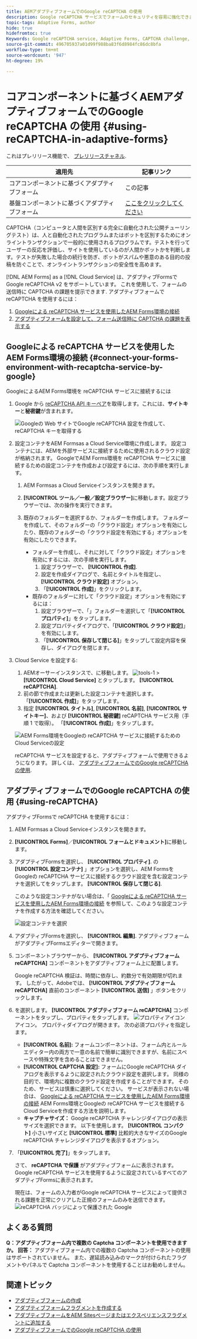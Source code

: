 ```yaml
---
title: AEMアダプティブフォームでのGoogle reCAPTCHA の使用
description: Google reCAPTCHA サービスでフォームのセキュリティを容易に強化できます。 ステップバイステップガイドをご用意しております。
topic-tags: Adaptive Forms, author
hide: true
hidefromtoc: true
Keywords: Google reCAPTCHA service, Adaptive Forms, CAPTCHA challenge, Bot prevention, Core Components, Form submission security, Form spam prevention
source-git-commit: 496705937a01d99f988ba83f6d8984fc86dc8bfa
workflow-type: tm+mt
source-wordcount: '947'
ht-degree: 19%

---
```


# コアコンポーネントに基づくAEMアダプティブフォームでのGoogle reCAPTCHA の使用 {#using-reCAPTCHA-in-adaptive-forms}

<span class="preview"> これはプレリリース機能で、 [プレリリースチャネル](https://experienceleague.adobe.com/docs/experience-manager-cloud-service/content/release-notes/prerelease.html#new-features). </span>

| 適用先 | 記事リンク |
| -------- | ---------------------------- |
| コアコンポーネントに基づくアダプティブフォーム | この記事 |
| 基盤コンポーネントに基づくアダプティブフォーム | [ここをクリックしてください](/help/forms/captcha-adaptive-forms.md) |

CAPTCHA（コンピュータと人間を区別する完全に自動化された公開チューリングテスト）は、人と自動化されたプログラムまたはボットを区別するためにオンライントランザクションで一般的に使用されるプログラムです。テストを行ってユーザーの反応を評価し、サイトを使用しているのが人間かボットかを判断します。テストが失敗した場合の続行を防ぎ、ボットがスパムや悪意のある目的の投稿を防ぐことで、オンライントランザクションの安全性を高めます。

[!DNL AEM Forms] as a [!DNL Cloud Service] は、アダプティブFormsでGoogle reCAPTCHA v2 をサポートしています。 これを使用して、フォームの送信時に CAPTCHA の課題を提示できます. アダプティブフォームで reCAPTCHA を使用するには：

1. [Googleによる reCAPTCHA サービスを使用したAEM Forms環境の接続](#connect-your-forms-environment-with-recaptcha-service-by-google)
1. [アダプティブフォームを設定して、フォーム送信時に CAPTCHA の課題を表示する](#using-reCAPTCHA)

## Googleによる reCAPTCHA サービスを使用したAEM Forms環境の接続 {#connect-your-forms-environment-with-recaptcha-service-by-google}

GoogleによるAEM Forms環境を reCAPTCHA サービスに接続するには

1. Google から [reCAPTCHA API キーペア](https://www.google.com/recaptcha/admin)を取得します。これには、**サイトキー**&#x200B;と&#x200B;**秘密鍵**&#x200B;が含まれます。

   ![Googleの Web サイトでGoogle reCAPTCHA 設定を作成して、reCAPTCHA キーを取得する](/help/forms/assets/google-captcha.gif)
1. 設定コンテナをAEM Formsas a Cloud Service環境に作成します。 設定コンテナには、AEMを外部サービスに接続するために使用されるクラウド設定が格納されます。 GoogleでAEM Forms環境を reCAPTCHA サービスに接続するための設定コンテナを作成および設定するには、次の手順を実行します。
   1. AEM Formsas a Cloud Serviceインスタンスを開きます。
   1. **[!UICONTROL ツール／一般／設定ブラウザー]**&#x200B;に移動します。設定ブラウザーでは、次の操作を実行できます。
   1. 既存のフォルダーを選択するか、フォルダーを作成します。 フォルダーを作成して、そのフォルダーの「クラウド設定」オプションを有効にしたり、既存のフォルダーの「クラウド設定を有効にする」オプションを有効にしたりできます。

      * フォルダーを作成し、それに対して「クラウド設定」オプションを有効にするには、次の手順を実行します。
         1. 設定ブラウザーで、 **[!UICONTROL 作成]**.
         1. 設定を作成ダイアログで、名前とタイトルを指定し、 **[!UICONTROL クラウド設定]** オプション。
         1. 「**[!UICONTROL 作成]**」をクリックします。
      * 既存のフォルダーに対して「クラウド設定」オプションを有効にするには：
         1. 設定ブラウザーで、「」フォルダーを選択して「**[!UICONTROL プロパティ]**」をタップします。
         1. 設定プロパティダイアログで、「**[!UICONTROL クラウド設定]**」を有効にします。
         1. 「**[!UICONTROL 保存して閉じる]**」をタップして設定内容を保存し、ダイアログを閉じます。

1. Cloud Service を設定する:
   1. AEMオーサーインスタンスで、に移動します。 ![tools-1](assets/tools-1.png) > **[!UICONTROL Cloud Service]** とタップします。 **[!UICONTROL reCAPTCHA]**.
   1. 前の節で作成または更新した設定コンテナを選択します。 「**[!UICONTROL 作成]**」をタップします。
   1. 指定 **[!UICONTROL タイトル]**, **[!UICONTROL 名前]**, **[!UICONTROL サイトキー]**、および **[!UICONTROL 秘密鍵]** reCAPTCHA サービス用（手順 1 で取得）。 「**[!UICONTROL 作成]**」をタップします。


   ![AEM Forms環境をGoogleの reCAPTCHA サービスに接続するためのCloud Serviceの設定](/help/forms/assets/captcha-configuration.gif)



   reCAPTCHA サービスを設定すると、アダプティブフォームで使用できるようになります。 詳しくは、 [アダプティブフォームでのGoogle reCAPTCHA の使用](#using-reCAPTCHA).


## アダプティブフォームでのGoogle reCAPTCHA の使用 {#using-reCAPTCHA}

アダプティブFormsで reCAPTCHA を使用するには：

1. AEM Formsas a Cloud Serviceインスタンスを開きます。
1. **[!UICONTROL Forms]**／**[!UICONTROL フォームとドキュメント]**&#x200B;に移動します。
1. アダプティブFormsを選択し、 **[!UICONTROL プロパティ]**. の **[!UICONTROL 設定コンテナ]** 」オプションを選択し、AEM FormsをGoogleの reCAPTCHA サービスに接続するクラウド設定を含む設定コンテナを選択してをタップします。 **[!UICONTROL 保存して閉じる]**.

   このような設定コンテナがない場合は、「 [Googleによる reCAPTCHA サービスを使用したAEM Forms環境の接続](#connect-your-forms-environment-with-recaptcha-service-by-google) を参照して、このような設定コンテナを作成する方法を確認してください。

   ![設定コンテナを選択](/help/forms/assets/captcha-properties.png)

1. アダプティブFormsを選択し、 **[!UICONTROL 編集]**. アダプティブフォームがアダプティブFormsエディターで開きます。
1. コンポーネントブラウザーから、 **[!UICONTROL アダプティブフォーム reCAPTCHA]** コンポーネントをアダプティブフォーム上に配置します。

   Google reCAPTCHA 検証は、時間に依存し、約数分で有効期限が切れます。 したがって、Adobeでは、 **[!UICONTROL アダプティブフォーム reCAPTCHA]** 直前のコンポーネント **[!UICONTROL 送信]** 」ボタンをクリックします。

1. を選択します。 **[!UICONTROL アダプティブフォーム reCAPTCHA]** コンポーネントをタップし、プロパティをタップします。 ![プロパティアイコン](assets/configure-icon.svg) アイコン。 プロパティダイアログが開きます。 次の必須プロパティを指定します。
   * **[!UICONTROL 名前]:** フォームコンポーネントは、フォーム内とルールエディター内の両方で一意の名前で簡単に識別できますが、名前にスペースや特殊文字を含めることはできません。
   * **[!UICONTROL CAPTCHA 設定]:** フォームにGoogle reCAPTCHA ダイアログを表示するように設定されたクラウド設定を選択します。 同様の目的で、環境内に複数のクラウド設定を作成することができます。 そのため、サービスは慎重に選択してください。 サービスが表示されない場合は、 [Googleによる reCAPTCHA サービスを使用したAEM Forms環境の接続](#connect-your-forms-environment-with-recaptcha-service-by-google) AEM Forms環境とGoogleの reCAPTCHA サービスを接続するCloud Serviceを作成する方法を説明します。
   * **キャプチャサイズ：** Google reCAPTCHA チャレンジダイアログの表示サイズを選択できます。 以下を使用します。 **[!UICONTROL コンパクト]** 小さいサイズと **[!UICONTROL 標準]** 比較的大きなサイズのGoogle reCAPTCHA チャレンジダイアログを表示するオプション。

1. 「**[!UICONTROL 完了]**」をタップします。

   さて、 **reCAPTCHA で保護** がアダプティブフォームに表示されます。 Google reCAPTCHA サービスを使用するように設定されているすべてのアダプティブFormsに表示されます。

   現在は、フォームの入力者がGoogle reCAPTCHA サービスによって提供される課題を正常にクリアした正規のフォームのみを送信できます。
   ![reCAPTCHA バッジによって保護された Google](/help/forms/assets/google-recaptcha-v2.png)

<!--
### Show or hide CAPTCHA component based on rules {#show-hide-captcha}

You can select to show or hide the CAPTCHA component based on rules that you apply on a component in an Adaptive Form. Tap the component, select ![edit rules](assets/edit-rules-icon.svg), and tap **[!UICONTROL Create]** to create a rule. For more information on creating rules, see [Rule Editor](rule-editor.md).

For example, the CAPTCHA component must display in an Adaptive Form only if the Currency Value field in the form has a value of more than 25000.

Tap the **[!UICONTROL Currency Value]** field in the form and create the following rules:

![Show or hide rules](assets/rules-show-hide-captcha.png)

   >[!NOTE]
   >
   > When you select a reCAPTCHA v2 configuration and the size is set to [!UICONTROL Invisible], the show/hide option remains disabled.

   -->

## よくある質問

**Q：アダプティブフォーム内で複数の Captcha コンポーネントを使用できますか。**
**回答：** アダプティブフォーム内での複数の Captcha コンポーネントの使用はサポートされていません。 また、遅延読み込みのマークが付けられたフラグメントやパネルで Captcha コンポーネントを使用することはお勧めしません。

## 関連トピック

* [アダプティブフォームの作成](/help/forms/creating-adaptive-form-core-components.md)
* [アダプティブフォームフラグメントを作成する](/help/forms/adaptive-form-fragments-core-components.md)
* [アダプティブフォームをAEM Sitesページまたはエクスペリエンスフラグメントに追加する](/help/forms/create-or-add-an-adaptive-form-to-aem-sites-page.md)
* [アダプティブフォームでのGoogle reCAPTCHA の使用](/help/forms/captcha-adaptive-forms-core-components.md)
